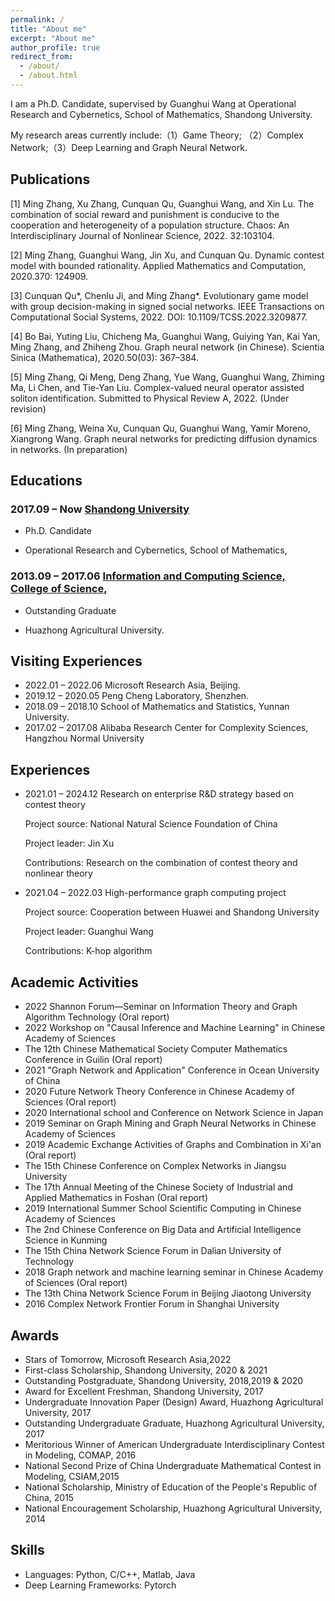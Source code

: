 ```yaml
---
permalink: /
title: "About me"
excerpt: "About me"
author_profile: true
redirect_from: 
  - /about/
  - /about.html
---
```


I am a Ph.D. Candidate, supervised by Guanghui Wang at  Operational Research and Cybernetics, School of Mathematics, Shandong University.

My research areas currently include:（1）Game Theory;
（2）Complex Network;（3）Deep Learning and Graph Neural Network.

## Publications

[1] Ming Zhang, Xu Zhang, Cunquan Qu, Guanghui Wang, and Xin Lu. The combination of social reward and   punishment is conducive to the cooperation and heterogeneity of a population structure. Chaos: An Interdisciplinary Journal of Nonlinear Science, 2022. 32:103104.

[2]   Ming Zhang, Guanghui Wang, Jin Xu, and Cunquan Qu. Dynamic contest model with bounded rationality. Applied Mathematics and Computation, 2020.370: 124909.

[3]   Cunquan Qu*, Chenlu Ji, and Ming Zhang*. Evolutionary game model with group decision-making in signed social networks. IEEE Transactions on Computational Social Systems, 2022. DOI: 10.1109/TCSS.2022.3209877.

[4]   Bo Bai, Yuting Liu, Chicheng Ma, Guanghui Wang, Guiying Yan, Kai Yan, Ming Zhang, and Zhiheng Zhou. Graph neural network (in Chinese). Scientia Sinica (Mathematica), 2020.50(03): 367–384.

[5]   Ming Zhang, Qi Meng, Deng Zhang, Yue Wang, Guanghui Wang, Zhiming Ma, Li Chen, and Tie-Yan Liu. Complex-valued neural operator assisted soliton identification. Submitted to Physical Review A, 2022. (Under revision)

[6]  Ming Zhang, Weina Xu, Cunquan Qu, Guanghui Wang, Yamir Moreno, Xiangrong Wang. Graph neural networks for predicting diffusion dynamics in networks. (In preparation)




## Educations

<td align="left"><h3>
2017.09 – Now <a href="http://en.xjtu.edu.cn/">Shandong University</a> </h3>
<ul>
<li><p>Ph.D. Candidate</p>
</li>
<li><p>Operational Research and Cybernetics, School of Mathematics, </p>
</li>
</ul>
</td>

<td align="left"><h3>
2013.09 – 2017.06 <a href="http://en.xjtu.edu.cn/">Information and Computing Science, College of Science, </a> </h3>
<ul>
<li><p>Outstanding Graduate</p>
</li>
<li><p>Huazhong Agricultural University.</p>
</li>
</ul>
</td>



## Visiting Experiences

<ul>
<li>
2022.01 – 2022.06          Microsoft Research Asia, Beijing. 
</li>

<li>
2019.12 – 2020.05          Peng Cheng Laboratory, Shenzhen.
</li>

<li>
2018.09 – 2018.10          School of Mathematics and Statistics, Yunnan University.
</li>

<li>
2017.02 – 2017.08          Alibaba Research Center for Complexity Sciences, Hangzhou Normal University
</li>

</ul>

## Experiences

<ul>
<li>
2021.01 – 2024.12     Research on enterprise R&D strategy based on contest theory

Project source: National Natural Science Foundation of China

Project leader: Jin Xu

Contributions: Research on the combination of contest theory and nonlinear theory


</li>

<li>
2021.04 – 2022.03     High-performance graph computing project

Project source: Cooperation between Huawei and Shandong University

Project leader: Guanghui Wang

Contributions: K-hop algorithm


</li>
</ul>

## Academic Activities

<ul>
<li>2022 Shannon Forum—Seminar on Information Theory and Graph Algorithm Technology (Oral report)
</li><li>2022 Workshop on "Causal Inference and Machine Learning" in Chinese Academy of Sciences
</li><li>The 12th Chinese Mathematical Society Computer Mathematics Conference in Guilin (Oral report)
</li><li>2021 "Graph Network and Application" Conference in Ocean University of China
</li><li>2020 Future Network Theory Conference in Chinese Academy of Sciences (Oral report)
</li><li>2020 International school and Conference on Network Science in Japan
</li><li>2019 Seminar on Graph Mining and Graph Neural Networks in Chinese Academy of Sciences
</li><li>2019 Academic Exchange Activities of Graphs and Combination in Xi'an (Oral report) 
</li><li>The 15th Chinese Conference on Complex Networks in Jiangsu University
</li><li>The 17th Annual Meeting of the Chinese Society of Industrial and Applied Mathematics in Foshan (Oral report)
</li><li>2019 International Summer School Scientific Computing in Chinese Academy of Sciences
</li><li>The 2nd Chinese Conference on Big Data and Artificial Intelligence Science in Kunming
</li><li>The 15th China Network Science Forum in Dalian University of Technology
</li><li>2018 Graph network and machine learning seminar in Chinese Academy of Sciences (Oral report)
</li><li>The 13th China Network Science Forum in Beijing Jiaotong University
</li>
<li>
2016 Complex Network Frontier Forum in Shanghai University
</li>
</ul>


## Awards

<ul>
<li>Stars of Tomorrow, Microsoft Research Asia,2022
</li>
<li>First-class Scholarship, Shandong University, 2020 & 2021
</li><li>Outstanding Postgraduate, Shandong University, 2018,2019 & 2020
</li><li>Award for Excellent Freshman, Shandong University, 2017
</li><li>Undergraduate Innovation Paper (Design) Award, Huazhong Agricultural University, 2017
</li><li>Outstanding Undergraduate Graduate, Huazhong Agricultural University, 2017
</li><li>Meritorious Winner of American Undergraduate Interdisciplinary Contest in Modeling, COMAP, 2016
</li><li>National Second Prize of China Undergraduate Mathematical Contest in Modeling, CSIAM,2015
</li><li>National Scholarship, Ministry of Education of the People's Republic of China, 2015
</li><li>National Encouragement Scholarship, Huazhong Agricultural University, 2014
</li>
</ul>

## Skills

<ul>
<li>
Languages: Python, C/C++, Matlab, Java
</li>
<li>
Deep Learning Frameworks: Pytorch
</li>
</ul>
